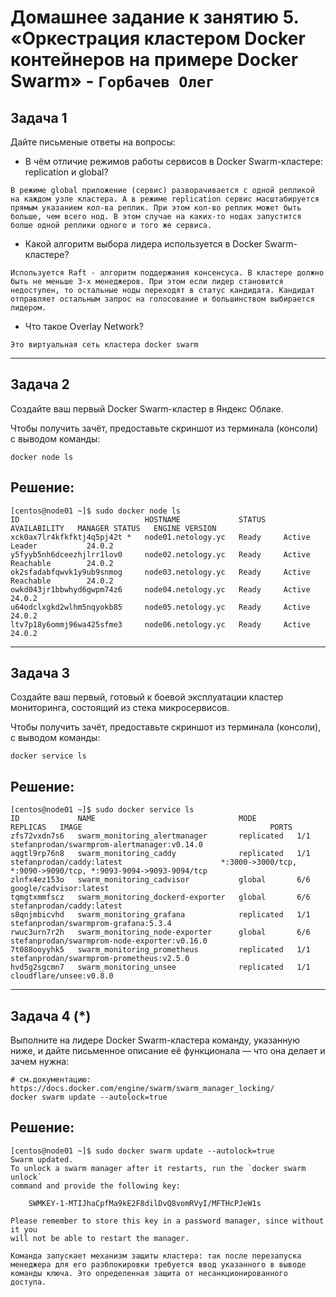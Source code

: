 # Домашнее задание к занятию 5. «Оркестрация кластером Docker контейнеров на примере Docker Swarm» - `Горбачев Олег`

## Задача 1

Дайте письменые ответы на вопросы:

- В чём отличие режимов работы сервисов в Docker Swarm-кластере: replication и global?

`В режиме global приложение (сервис) разворачивается с одной репликой на каждом узле кластера. А в режиме replication сервис масштабируется прямым указанием кол-ва реплик. При этом кол-во реплик может быть больше, чем всего нод. В этом случае на каких-то нодах запустится болше одной реплики одного и того же сервиса.`

- Какой алгоритм выбора лидера используется в Docker Swarm-кластере?

`Используется Raft - алгоритм поддержания консенсуса. В кластере должно быть не меньше 3-х менеджеров. При этом если лидер становится недоступен, то остальные ноды переходят в статус кандидата. Кандидат отправляет остальным запрос на голосование и большинством выбирается лидером.` 

- Что такое Overlay Network?

`Это виртуальная сеть кластера docker swarm`

---

## Задача 2

Создайте ваш первый Docker Swarm-кластер в Яндекс Облаке.

Чтобы получить зачёт, предоставьте скриншот из терминала (консоли) с выводом команды:
```
docker node ls
```
## Решение:

```console
[centos@node01 ~]$ sudo docker node ls
ID                            HOSTNAME             STATUS    AVAILABILITY   MANAGER STATUS   ENGINE VERSION
xck0ax7lr4kfkfktj4q5pj42t *   node01.netology.yc   Ready     Active         Leader           24.0.2
y5fyyb5nh6dceezhjlrr1lov0     node02.netology.yc   Ready     Active         Reachable        24.0.2
ok2sfadabfqwvk1y9ub9snmog     node03.netology.yc   Ready     Active         Reachable        24.0.2
owkd043jr1bbwhyd6gwpm74z6     node04.netology.yc   Ready     Active                          24.0.2
u64odclxgkd2wlhm5nqyokb85     node05.netology.yc   Ready     Active                          24.0.2
ltv7p18y6ommj96wa425sfme3     node06.netology.yc   Ready     Active                          24.0.2
```

---

## Задача 3

Создайте ваш первый, готовый к боевой эксплуатации кластер мониторинга, состоящий из стека микросервисов.

Чтобы получить зачёт, предоставьте скриншот из терминала (консоли), с выводом команды:
```
docker service ls
```
## Решение:

```console
[centos@node01 ~]$ sudo docker service ls
ID             NAME                                MODE         REPLICAS   IMAGE                                          PORTS
zfs72vxdn7s6   swarm_monitoring_alertmanager       replicated   1/1        stefanprodan/swarmprom-alertmanager:v0.14.0    
aqgtl9rp76n8   swarm_monitoring_caddy              replicated   1/1        stefanprodan/caddy:latest                      *:3000->3000/tcp, *:9090->9090/tcp, *:9093-9094->9093-9094/tcp
zlnfx4ez153o   swarm_monitoring_cadvisor           global       6/6        google/cadvisor:latest                         
tqmgtxmmfscz   swarm_monitoring_dockerd-exporter   global       6/6        stefanprodan/caddy:latest                      
s8qnjmbicvhd   swarm_monitoring_grafana            replicated   1/1        stefanprodan/swarmprom-grafana:5.3.4           
rwuc3urn7r2h   swarm_monitoring_node-exporter      global       6/6        stefanprodan/swarmprom-node-exporter:v0.16.0   
7t088ooyyhk5   swarm_monitoring_prometheus         replicated   1/1        stefanprodan/swarmprom-prometheus:v2.5.0       
hvd5g2sgcmn7   swarm_monitoring_unsee              replicated   1/1        cloudflare/unsee:v0.8.0  
```

---

## Задача 4 (*)

Выполните на лидере Docker Swarm-кластера команду, указанную ниже, и дайте письменное описание её функционала — что она делает и зачем нужна:
```
# см.документацию: https://docs.docker.com/engine/swarm/swarm_manager_locking/
docker swarm update --autolock=true
```

## Решение:

```console
[centos@node01 ~]$ sudo docker swarm update --autolock=true
Swarm updated.
To unlock a swarm manager after it restarts, run the `docker swarm unlock`
command and provide the following key:

    SWMKEY-1-MTIJhaCpfMa9kE2F8dilDvQ8vomRVyI/MFTHcPJeW1s

Please remember to store this key in a password manager, since without it you
will not be able to restart the manager.
```
```
Команда запускает механизм защиты кластера: так после перезапуска менеджера для его разблокировки требуется ввод указанного в выводе команды ключа. Это определенная защита от несанкционированного доступа.
```
